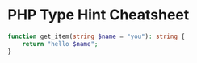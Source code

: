 # PHP Type Hint Cheatsheet

```php
function get_item(string $name = "you"): string {
    return "hello $name";
}
```
